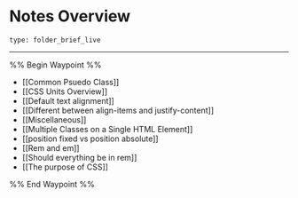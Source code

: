 # Notes Overview
 
```ccard
type: folder_brief_live
```
 
---

%% Begin Waypoint %%
- [[Common Psuedo Class]]
- [[CSS Units Overview]]
- [[Default text alignment]]
- [[Different between align-items and justify-content]]
- [[Miscellaneous]]
- [[Multiple Classes on a Single HTML Element]]
- [[position fixed vs position absolute]]
- [[Rem and em]]
- [[Should everything be in rem]]
- [[The purpose of CSS]]

%% End Waypoint %%